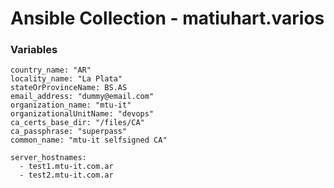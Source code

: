 # Ansible Collection - matiuhart.varios

### Variables
```
country_name: "AR"
locality_name: "La Plata"
stateOrProvinceName: BS.AS
email_address: "dummy@email.com"
organization_name: "mtu-it"
organizationalUnitName: "devops"
ca_certs_base_dir: "/files/CA"
ca_passphrase: "superpass"
common_name: "mtu-it selfsigned CA"

server_hostnames:
  - test1.mtu-it.com.ar
  - test2.mtu-it.com.ar
```
